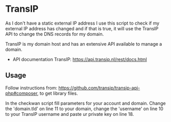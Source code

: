 # TransIP
As I don't have a static external IP address I use this script to check if my external IP address has changed and if that is true, it will use the TransIP API to change the DNS records for my domain.

TransIP is my domain host and has an extensive API available to manage a domain.

- API documentation TransIP: https://api.transip.nl/rest/docs.html

## Usage
Follow instructions from: https://github.com/transip/transip-api-php#composer, to get library files.

In the checkwan script fill parameters for your account and domain. Change the 'domain.tld' on line 11 to your domain, change the 'username' on line 10 to your TransIP username and paste ur private key on line 18.

